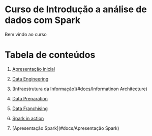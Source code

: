# Curso de Introdução a análise de dados com Spark
Bem vindo ao curso

Tabela de conteúdos
=================
<!--ts-->
1. [Apresentação inicial](#docs/apresencação)

2. [Data Engineering](#docs/como-usar)

3. [Infraestrutura da Informação](#docs/Informatinon Architecture)

4. [Data Preparation](#docs/testes)

4. [Data Franchising](#docs/tecnologias)

5. [Spark in action](#docs/tecnologias)

6. [Apresentação Spark](#docs/Apresentação Spark)
<!--te-->

